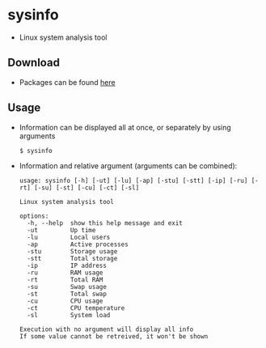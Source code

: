 # sysinfo
- Linux system analysis tool 

## Download
- Packages can be found [here](https://github.com/cpy-dev/sysinfo/releases/)

## Usage
- Information can be displayed all at once, or separately by using arguments
  
      $ sysinfo


- Information and relative argument (arguments can be combined):

      usage: sysinfo [-h] [-ut] [-lu] [-ap] [-stu] [-stt] [-ip] [-ru] [-rt] [-su] [-st] [-cu] [-ct] [-sl]
      
      Linux system analysis tool
      
      options:
        -h, --help  show this help message and exit
        -ut         Up time
        -lu         Local users
        -ap         Active processes
        -stu        Storage usage
        -stt        Total storage
        -ip         IP address
        -ru         RAM usage
        -rt         Total RAM
        -su         Swap usage
        -st         Total swap
        -cu         CPU usage
        -ct         CPU temperature
        -sl         System load

      Execution with no argument will display all info
      If some value cannot be retreived, it won't be shown
